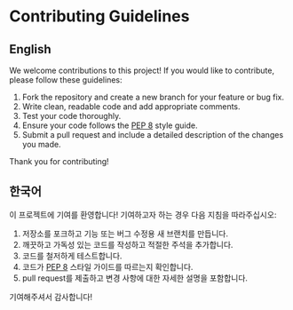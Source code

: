 # Contributing Guidelines

## English

We welcome contributions to this project! If you would like to contribute, please follow these guidelines:

1. Fork the repository and create a new branch for your feature or bug fix.
2. Write clean, readable code and add appropriate comments.
3. Test your code thoroughly.
4. Ensure your code follows the [PEP 8](https://www.python.org/dev/peps/pep-0008/) style guide.
5. Submit a pull request and include a detailed description of the changes you made.

Thank you for contributing!

## 한국어

이 프로젝트에 기여를 환영합니다! 기여하고자 하는 경우 다음 지침을 따라주십시오:

1. 저장소를 포크하고 기능 또는 버그 수정용 새 브랜치를 만듭니다.
2. 깨끗하고 가독성 있는 코드를 작성하고 적절한 주석을 추가합니다.
3. 코드를 철저하게 테스트합니다.
4. 코드가 [PEP 8](https://www.python.org/dev/peps/pep-0008/) 스타일 가이드를 따르는지 확인합니다.
5. pull request를 제출하고 변경 사항에 대한 자세한 설명을 포함합니다.

기여해주셔서 감사합니다!